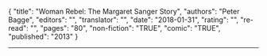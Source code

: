 {
"title": "Woman Rebel: The Margaret Sanger Story",
"authors": "Peter Bagge",
"editors": "",
"translator": "",
"date": "2018-01-31",
"rating": "",
"re-read": "",
"pages": "80",
"non-fiction": "TRUE",
"comic": "TRUE",
"published": "2013"
}

---
